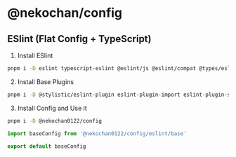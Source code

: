 # @nekochan/config

## ESlint (Flat Config + TypeScript)

1. Install ESlint

```bash
pnpm i -D eslint typescript-eslint @eslint/js @eslint/compat @types/eslint__js
```

2. Install Base Plugins

```bash
pnpm i -D @stylistic/eslint-plugin eslint-plugin-import eslint-plugin-simple-import-sort eslint-plugin-unicorn
```

3. Install Config and Use it

```bash
pnpm i -D @nekochan0122/config
```

```js
import baseConfig from '@nekochan0122/config/eslint/base'

export default baseConfig
```
